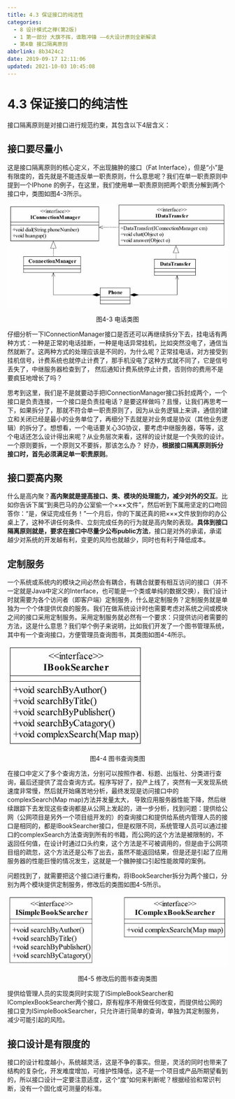 ```yaml
---
title: 4.3 保证接口的纯洁性
categories: 
  - 8 设计模式之禅(第2版)
  - 1 第一部分 大旗不挥，谁敢冲锋 ——6大设计原则全新解读
  - 第4章 接口隔离原则
abbrlink: 8b3424c2
date: 2019-09-17 12:11:06
updated: 2021-10-03 10:45:08
---
```

# 4.3 保证接口的纯洁性 #
接口隔离原则是对接口进行规范约束，其包含以下4层含义：
## 接口要尽量小

这是接口隔离原则的核心定义，不出现臃肿的接口（Fat Interface），但是“小”是有限度的，首先就是不能违反单一职责原则，什么意思呢？我们在单一职责原则中提到一个IPhone 的例子，在这里，我们使用单一职责原则把两个职责分解到两个接口中，类图如图4-3所示。

![image-20210927202320347](https://raw.githubusercontent.com/lanlan2017/images/master/Blog/2021/09/20210927202320.png)

<center>图4-3 电话类图</center>

仔细分析一下IConnectionManager接口是否还可以再继续拆分下去，挂电话有两种方式：一种是正常的电话挂断，一种是电话异常挂机，比如突然没电了，通信当然就断了。这两种方式的处理应该是不同的，为什么呢？正常挂电话，对方接受到挂机信号，计费系统也就停止计费了，那手机没电了这种方式就不同了，它是信号丢失了，中继服务器检查到了， 然后通知计费系统停止计费，否则你的费用不是要疯狂地增长了吗？

思考到这里，我们是不是就要动手把IConnectionManager接口拆封成两个，一个接口是负责连接，一个接口是负责挂电话？是要这样做吗？且慢，让我们再思考一下，如果拆分了，那就不符合单一职责原则了，因为从业务逻辑上来讲，通信的建立和关闭已经是最小的业务单位了，再细分下去就是对业务或是协议（其他业务逻辑）的拆分了。想想看，一个电话要关心3G协议，要考虑中继服务器，等等，这个电话还怎么设计得出来呢？从业务层次来看，这样的设计就是一个失败的设计。一个原则要拆，一个原则又不要拆，那该怎么办？ 好办，**根据接口隔离原则拆分接口时，首先必须满足单一职责原则**。

## 接口要高内聚

什么是高内聚？**高内聚就是提高接口、类、模块的处理能力，减少对外的交互**。比如你告诉下属“到奥巴马的办公室偷一个×××文件”，然后听到下属用坚定的口吻回答你：“是，保证完成任务！”一个月后，你的下属还真的把×××文件放到你的办公桌上了，这种不讲任何条件、立刻完成任务的行为就是高内聚的表现。**具体到接口隔离原则就是，要求在接口中尽量少公布public方法**，接口是对外的承诺，承诺越少对系统的开发越有利，变更的风险也就越少，同时也有利于降低成本。

## 定制服务

一个系统或系统内的模块之间必然会有耦合，有耦合就要有相互访问的接口（并不一定就是Java中定义的Interface，也可能是一个类或单纯的数据交换），我们设计时就需要为各个访问者（即客户端）定制服务，什么是定制服务？定制服务就是单独为一个个体提供优良的服务。我们在做系统设计时也需要考虑对系统之间或模块之间的接口采用定制服务。采用定制服务就必然有一个要求：只提供访问者需要的方法，这是什么意思？我们举个例子来说明，比如我们开发了一个图书管理系统，其中有一个查询接口，方便管理员查询图书，其类图如图4-4所示。

![image-20210927202534740](https://raw.githubusercontent.com/lanlan2017/images/master/Blog/2021/09/20210927202534.png)

<center>图4-4 图书查询类图</center>

在接口中定义了多个查询方法，分别可以按照作者、标题、出版社、分类进行查询，最后还提供了混合查询方式。程序写好了，投产上线了，突然有一天发现系统速度非常慢，然后就开始痛苦地分析，最终发现是访问接口中的complexSearch(Map map)方法并发量太大， 导致应用服务器性能下降，然后继续跟踪下去发现这些查询都是从公网上发起的，进一步分析，找到问题：提供给公网（公网项目是另外一个项目组开发的）的查询接口和提供给系统内管理人员的接口是相同的，都是IBookSearcher接口，但是权限不同，系统管理人员可以通过接口的complexSearch方法查询到所有的书籍，而公网的这个方法是被限制的，不返回任何值，在设计时通过口头约束，这个方法是不可被调用的，但是由于公网项目组的疏忽，这个方法还是公布了出去，虽然不能返回结果，但是还是引起了应用服务器的性能巨慢的情况发生，这就是一个臃肿接口引起性能故障的案例。

问题找到了，就需要把这个接口进行重构，将IBookSearcher拆分为两个接口，分别为两个模块提供定制服务，修改后的类图如图4-5所示。

![image-20210927202633304](https://raw.githubusercontent.com/lanlan2017/images/master/Blog/2021/09/20210927202633.png)

<center>图4-5 修改后的图书查询类图</center>

提供给管理人员的实现类同时实现了ISimpleBookSearcher和IComplexBookSearcher两个接口，原有程序不用做任何改变，而提供给公网的接口变为ISimpleBookSearcher，只允许进行简单的查询，单独为其定制服务，减少可能引起的风险。

## 接口设计是有限度的

接口的设计粒度越小，系统越灵活，这是不争的事实。但是，灵活的同时也带来了结构的复杂化，开发难度增加，可维护性降低，这不是一个项目或产品所期望看到的，所以接口设计一定要注意适度，这个“度”如何来判断呢？根据经验和常识判断，没有一个固化或可测量的标准。
